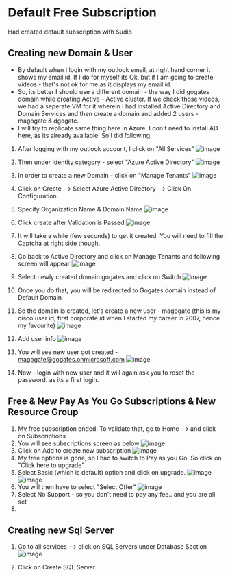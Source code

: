 # Default Free Subscription
Had created default subscription with Sudip
## Creating new Domain & User
- By default when I login with my outlook email, at right hand corner it shows my email id. If I do for myself its Ok, but if I am going to create videos - that's not ok for me as it displays my email id.
- So, its better I should use a different domain - the way I did gogates domain while creating Active - Active cluster. If we check those videos, we had a seperate VM for it wherein I had installed Active Directory and Domain Services and then create a domain and added 2 users - magogate & dgogate.
- I will try to replicate same thing here in Azure. I don't need to install AD here, as its already available. So I did following.
1. After logging with my outlook account, I click on "All Services"
![image](https://user-images.githubusercontent.com/45523211/176974067-3c2cc56f-2d69-4aba-aa38-4bba5b0a5710.png )

2. Then under Identity category - select "Azure Active Directory"
![image](https://user-images.githubusercontent.com/45523211/176974114-ce74a3c7-b7d0-42c5-8989-41458cf00dff.png )

3. In order to create a new Domain - click on "Manage Tenants"
![image](https://user-images.githubusercontent.com/45523211/176974155-8380edba-dae1-42af-a417-c44efef3d8c4.png )

4. Click on Create --> Select Azure Active Directory --> Click On Configuration
5. Specify Organization Name & Domain Name
![image](https://user-images.githubusercontent.com/45523211/176974984-f0636284-86e1-4767-8cf2-4ca87502b838.png )
6. Click create after Validation is Passed
![image](https://user-images.githubusercontent.com/45523211/176975031-f720348c-2df5-495b-aa41-9c8e8b696a27.png )
7. It will take a while (few seconds) to get it created. You will need to fill the Captcha at right side though.
8. Go back to Active Directory and click on Manage Tenants and following screen will appear
![image](https://user-images.githubusercontent.com/45523211/176975184-3a4603a2-00ca-437a-ae72-ab311df5f39b.png )
9. Select newly created domain gogates and click on Switch
![image](https://user-images.githubusercontent.com/45523211/176975200-78065375-78bf-4a5e-8436-d7497a99b508.png )
10. Once you do that, you will be redirected to Gogates domain instead of Default Domain
11. So the domain is created, let's create a new user - magogate (this is my cisco user id, first corporate id when I started my career in 2007, hence my favourite)
![image](https://user-images.githubusercontent.com/45523211/176975301-82e3ce21-b8e0-44fa-ac2b-4ef28b499662.png )
12. Add user info
![image](https://user-images.githubusercontent.com/45523211/176975375-be1295e0-9961-42d9-912a-1a982a8bd4a1.png )
13. You will see new user got created - magogate@gogates.onmicrosoft.com
![image](https://user-images.githubusercontent.com/45523211/176975428-ca226c42-4af3-4f6f-b61b-f8527efe41d5.png )
14. Now - login with new user and it will again ask you to reset the password. as its a first login.

## Free & New Pay As You Go Subscriptions & New Resource Group
1. My free subscription ended. To validate that, go to Home --> and click on Subscriptions
2. You will see subscriptions screen as below
![image](https://user-images.githubusercontent.com/45523211/176978823-5b3fd9cc-5966-4f6c-8edb-5dde4ecdf206.png)
3. Click on Add to create new subscription
![image](https://user-images.githubusercontent.com/45523211/176978853-94702c84-6483-4222-9786-ea0152d54fdc.png)
4. My free options is gone, so I had to switch to Pay as you Go. So click on "Click here to upgrade"
5. Select Basic (which is default) option and click on upgrade.
![image](https://user-images.githubusercontent.com/45523211/177005782-63cf9feb-3bdc-46fc-badc-d67a1269c941.png)
![image](https://user-images.githubusercontent.com/45523211/177005802-faa827f7-9495-40af-ae47-3ddf7b7c5404.png)
6. You will then have to select "Select Offer"
![image](https://user-images.githubusercontent.com/45523211/177005955-0677d58b-3a4b-47fe-a5bf-9eb965d743d4.png)
7. Select No Support - so you don't need to pay any fee.. and you are all set
8. 

## Creating new Sql Server
1. Go to all services --> click on SQL Servers under Database Section
![image](https://user-images.githubusercontent.com/45523211/177005851-c6892061-9c5f-4dde-83d6-994525040dbf.png)

2. Click on Create SQL Server


